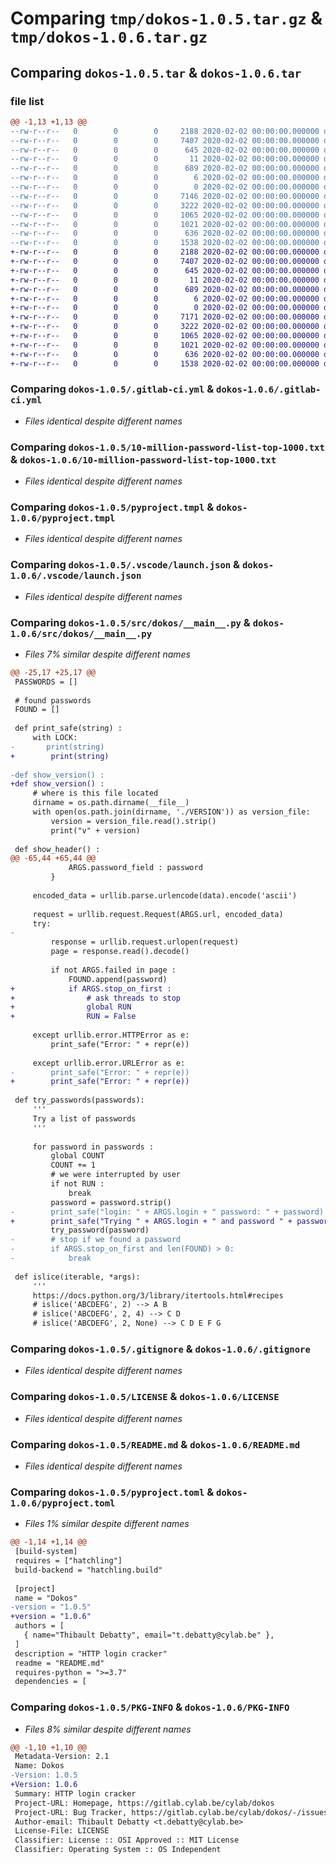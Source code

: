 # Comparing `tmp/dokos-1.0.5.tar.gz` & `tmp/dokos-1.0.6.tar.gz`

## Comparing `dokos-1.0.5.tar` & `dokos-1.0.6.tar`

### file list

```diff
@@ -1,13 +1,13 @@
--rw-r--r--   0        0        0     2188 2020-02-02 00:00:00.000000 dokos-1.0.5/.gitlab-ci.yml
--rw-r--r--   0        0        0     7407 2020-02-02 00:00:00.000000 dokos-1.0.5/10-million-password-list-top-1000.txt
--rw-r--r--   0        0        0      645 2020-02-02 00:00:00.000000 dokos-1.0.5/pyproject.tmpl
--rw-r--r--   0        0        0       11 2020-02-02 00:00:00.000000 dokos-1.0.5/requirements.txt
--rw-r--r--   0        0        0      689 2020-02-02 00:00:00.000000 dokos-1.0.5/.vscode/launch.json
--rw-r--r--   0        0        0        6 2020-02-02 00:00:00.000000 dokos-1.0.5/src/dokos/VERSION
--rw-r--r--   0        0        0        0 2020-02-02 00:00:00.000000 dokos-1.0.5/src/dokos/__init__.py
--rw-r--r--   0        0        0     7146 2020-02-02 00:00:00.000000 dokos-1.0.5/src/dokos/__main__.py
--rw-r--r--   0        0        0     3222 2020-02-02 00:00:00.000000 dokos-1.0.5/.gitignore
--rw-r--r--   0        0        0     1065 2020-02-02 00:00:00.000000 dokos-1.0.5/LICENSE
--rw-r--r--   0        0        0     1021 2020-02-02 00:00:00.000000 dokos-1.0.5/README.md
--rw-r--r--   0        0        0      636 2020-02-02 00:00:00.000000 dokos-1.0.5/pyproject.toml
--rw-r--r--   0        0        0     1538 2020-02-02 00:00:00.000000 dokos-1.0.5/PKG-INFO
+-rw-r--r--   0        0        0     2188 2020-02-02 00:00:00.000000 dokos-1.0.6/.gitlab-ci.yml
+-rw-r--r--   0        0        0     7407 2020-02-02 00:00:00.000000 dokos-1.0.6/10-million-password-list-top-1000.txt
+-rw-r--r--   0        0        0      645 2020-02-02 00:00:00.000000 dokos-1.0.6/pyproject.tmpl
+-rw-r--r--   0        0        0       11 2020-02-02 00:00:00.000000 dokos-1.0.6/requirements.txt
+-rw-r--r--   0        0        0      689 2020-02-02 00:00:00.000000 dokos-1.0.6/.vscode/launch.json
+-rw-r--r--   0        0        0        6 2020-02-02 00:00:00.000000 dokos-1.0.6/src/dokos/VERSION
+-rw-r--r--   0        0        0        0 2020-02-02 00:00:00.000000 dokos-1.0.6/src/dokos/__init__.py
+-rw-r--r--   0        0        0     7171 2020-02-02 00:00:00.000000 dokos-1.0.6/src/dokos/__main__.py
+-rw-r--r--   0        0        0     3222 2020-02-02 00:00:00.000000 dokos-1.0.6/.gitignore
+-rw-r--r--   0        0        0     1065 2020-02-02 00:00:00.000000 dokos-1.0.6/LICENSE
+-rw-r--r--   0        0        0     1021 2020-02-02 00:00:00.000000 dokos-1.0.6/README.md
+-rw-r--r--   0        0        0      636 2020-02-02 00:00:00.000000 dokos-1.0.6/pyproject.toml
+-rw-r--r--   0        0        0     1538 2020-02-02 00:00:00.000000 dokos-1.0.6/PKG-INFO
```

### Comparing `dokos-1.0.5/.gitlab-ci.yml` & `dokos-1.0.6/.gitlab-ci.yml`

 * *Files identical despite different names*

### Comparing `dokos-1.0.5/10-million-password-list-top-1000.txt` & `dokos-1.0.6/10-million-password-list-top-1000.txt`

 * *Files identical despite different names*

### Comparing `dokos-1.0.5/pyproject.tmpl` & `dokos-1.0.6/pyproject.tmpl`

 * *Files identical despite different names*

### Comparing `dokos-1.0.5/.vscode/launch.json` & `dokos-1.0.6/.vscode/launch.json`

 * *Files identical despite different names*

### Comparing `dokos-1.0.5/src/dokos/__main__.py` & `dokos-1.0.6/src/dokos/__main__.py`

 * *Files 7% similar despite different names*

```diff
@@ -25,17 +25,17 @@
 PASSWORDS = []
 
 # found passwords
 FOUND = []
 
 def print_safe(string) :
     with LOCK:
-	    print(string)
+        print(string)
 
-def show_version() : 
+def show_version() :
     # where is this file located
     dirname = os.path.dirname(__file__)
     with open(os.path.join(dirname, './VERSION')) as version_file:
         version = version_file.read().strip()
         print("v" + version)
 
 def show_header() :
@@ -65,44 +65,44 @@
             ARGS.password_field : password
         }
 
     encoded_data = urllib.parse.urlencode(data).encode('ascii')
 
     request = urllib.request.Request(ARGS.url, encoded_data)
     try:
-        
         response = urllib.request.urlopen(request)
         page = response.read().decode()
 
         if not ARGS.failed in page :
             FOUND.append(password)
+            if ARGS.stop_on_first :
+                # ask threads to stop
+                global RUN
+                RUN = False
 
     except urllib.error.HTTPError as e:
         print_safe("Error: " + repr(e))
 
     except urllib.error.URLError as e:
-        print_safe("Error: " + repr(e))   
+        print_safe("Error: " + repr(e))
 
 def try_passwords(passwords):
     '''
     Try a list of passwords
     '''
 
     for password in passwords :
         global COUNT
         COUNT += 1
         # we were interrupted by user
         if not RUN :
             break
         password = password.strip()
-        print_safe("login: " + ARGS.login + " password: " + password)
+        print_safe("Trying " + ARGS.login + " and password " + password + " ...")
         try_password(password)
-        # stop if we found a password
-        if ARGS.stop_on_first and len(FOUND) > 0:
-            break
 
 def islice(iterable, *args):
     '''
     https://docs.python.org/3/library/itertools.html#recipes
     # islice('ABCDEFG', 2) --> A B
     # islice('ABCDEFG', 2, 4) --> C D
     # islice('ABCDEFG', 2, None) --> C D E F G
```

### Comparing `dokos-1.0.5/.gitignore` & `dokos-1.0.6/.gitignore`

 * *Files identical despite different names*

### Comparing `dokos-1.0.5/LICENSE` & `dokos-1.0.6/LICENSE`

 * *Files identical despite different names*

### Comparing `dokos-1.0.5/README.md` & `dokos-1.0.6/README.md`

 * *Files identical despite different names*

### Comparing `dokos-1.0.5/pyproject.toml` & `dokos-1.0.6/pyproject.toml`

 * *Files 1% similar despite different names*

```diff
@@ -1,14 +1,14 @@
 [build-system]
 requires = ["hatchling"]
 build-backend = "hatchling.build"
 
 [project]
 name = "Dokos"
-version = "1.0.5"
+version = "1.0.6"
 authors = [
   { name="Thibault Debatty", email="t.debatty@cylab.be" },
 ]
 description = "HTTP login cracker"
 readme = "README.md"
 requires-python = ">=3.7"
 dependencies = [
```

### Comparing `dokos-1.0.5/PKG-INFO` & `dokos-1.0.6/PKG-INFO`

 * *Files 8% similar despite different names*

```diff
@@ -1,10 +1,10 @@
 Metadata-Version: 2.1
 Name: Dokos
-Version: 1.0.5
+Version: 1.0.6
 Summary: HTTP login cracker
 Project-URL: Homepage, https://gitlab.cylab.be/cylab/dokos
 Project-URL: Bug Tracker, https://gitlab.cylab.be/cylab/dokos/-/issues
 Author-email: Thibault Debatty <t.debatty@cylab.be>
 License-File: LICENSE
 Classifier: License :: OSI Approved :: MIT License
 Classifier: Operating System :: OS Independent
```

